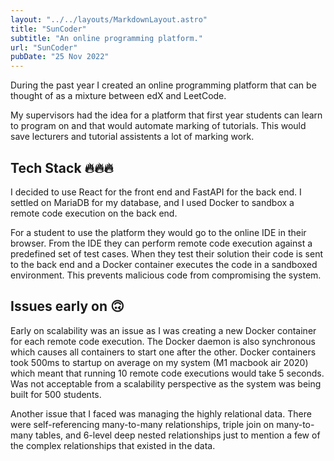 ```yaml
---
layout: "../../layouts/MarkdownLayout.astro"
title: "SunCoder"
subtitle: "An online programming platform."
url: "SunCoder"
pubDate: "25 Nov 2022"
---
```


During the past year I created an online programming platform that can be thought of as a mixture between edX and LeetCode.

My supervisors had the idea for a platform that first year students can learn to program on and that would automate marking of tutorials. This would save lecturers and tutorial assistents a lot of marking work.

## Tech Stack 🔥🔥🔥

I decided to use React for the front end and FastAPI for the back end. I settled on MariaDB for my database, and I used Docker to sandbox a remote code execution on the back end.

For a student to use the platform they would go to the online IDE in their browser. From the IDE they can perform remote code execution against a predefined set of test cases. When they test their solution their code is sent to the back end and a Docker container executes the code in a sandboxed environment. This prevents malicious code from compromising the system.

## Issues early on 🙃

Early on scalability was an issue as I was creating a new Docker container for each remote code execution. The Docker daemon is also synchronous which causes all containers to start one after the other. Docker containers took 500ms to startup on average on my system (M1 macbook air 2020) which meant that running 10 remote code executions would take 5 seconds. Was not acceptable from a scalability perspective as the system was being built for 500 students.

Another issue that I faced was managing the highly relational data. There were self-referencing many-to-many relationships, triple join on many-to-many tables, and 6-level deep nested relationships just to mention a few of the complex relationships that existed in the data.
